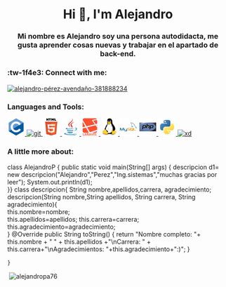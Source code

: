 <h1 align="center">Hi 👋, I'm Alejandro</h1>
<h3 align="center">Mi nombre es Alejandro soy una persona autodidacta, me gusta aprender cosas nuevas y trabajar en el apartado de back-end.</h3>

<h3 align="left">:tw-1f4e3:  Connect with me:</h3>
<p align="left">
<a href="https://linkedin.com/in/alejandro-pérez-avendaño-381888234" target="blank"><img align="center" src="https://raw.githubusercontent.com/rahuldkjain/github-profile-readme-generator/master/src/images/icons/Social/linked-in-alt.svg" alt="alejandro-pérez-avendaño-381888234" height="30" width="40" /></a>
</p>

<h3 align="left">Languages and Tools:</h3>
<p align="left"> <a href="https://www.cprogramming.com/" target="_blank" rel="noreferrer"> <img src="https://raw.githubusercontent.com/devicons/devicon/master/icons/c/c-original.svg" alt="c" width="40" height="40"/> </a> <a href="https://git-scm.com/" target="_blank" rel="noreferrer"> <img src="https://www.vectorlogo.zone/logos/git-scm/git-scm-icon.svg" alt="git" width="40" height="40"/> </a> <a href="https://www.w3.org/html/" target="_blank" rel="noreferrer"> <img src="https://raw.githubusercontent.com/devicons/devicon/master/icons/html5/html5-original-wordmark.svg" alt="html5" width="40" height="40"/> </a> <a href="https://www.java.com" target="_blank" rel="noreferrer"> <img src="https://raw.githubusercontent.com/devicons/devicon/master/icons/java/java-original.svg" alt="java" width="40" height="40"/> </a> <a href="https://laravel.com/" target="_blank" rel="noreferrer"> <img src="https://raw.githubusercontent.com/devicons/devicon/master/icons/laravel/laravel-plain-wordmark.svg" alt="laravel" width="40" height="40"/> </a> <a href="https://www.linux.org/" target="_blank" rel="noreferrer"> <img src="https://raw.githubusercontent.com/devicons/devicon/master/icons/linux/linux-original.svg" alt="linux" width="40" height="40"/> </a> <a href="https://www.mysql.com/" target="_blank" rel="noreferrer"> <img src="https://raw.githubusercontent.com/devicons/devicon/master/icons/mysql/mysql-original-wordmark.svg" alt="mysql" width="40" height="40"/> </a> <a href="https://www.php.net" target="_blank" rel="noreferrer"> <img src="https://raw.githubusercontent.com/devicons/devicon/master/icons/php/php-original.svg" alt="php" width="40" height="40"/> </a> <a href="https://www.python.org" target="_blank" rel="noreferrer"> <img src="https://raw.githubusercontent.com/devicons/devicon/master/icons/python/python-original.svg" alt="python" width="40" height="40"/> </a> <a href="https://www.adobe.com/products/xd.html" target="_blank" rel="noreferrer"> <img src="https://cdn.worldvectorlogo.com/logos/adobe-xd.svg" alt="xd" width="40" height="40"/> </a> </p>
<h3 align="left">A little more about:</h3>
   
   class AlejandroP {
        public static void main(String[] args) {
           descripcion d1= new descripcion("Alejandro","Perez","Ing.sistemas","muchas gracias por leer");
            System.out.println(d1);        
    }}
    class descripcion{
        String nombre,apellidos,carrera, agradecimiento;
         descripcion(String nombre,String apellidos, String carrera, String agradecimiento){  
             this.nombre=nombre;  
            this.apellidos=apellidos;
            this.carrera=carrera;
            this.agradecimiento=agradecimiento;  
    }
    @Override
    	public String toString()
    	{
    		return "Nombre completo: "+ this.nombre + " " + this.apellidos +"\nCarrera: " + this.carrera+"\nAgradecimientos: "+this.agradecimiento+":)";
    	}
    
    }
    
<p>&nbsp;<img align="center" src="https://github-readme-stats.vercel.app/api?username=alejandropa76&show_icons=true&locale=en" alt="alejandropa76" /></p>

